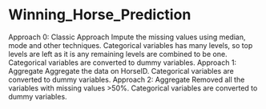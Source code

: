 # Winning_Horse_Prediction
Approach 0: Classic Approach
	Impute the missing values using median, mode and other techniques. Categorical variables has many levels, so top levels are left as it is any remaining levels are combined to be one. 
	Categorical variables are converted to dummy variables.
Approach 1: Aggregate
	Aggregate the data on HorseID. Categorical variables are converted to dummy variables.
Approach 2: Aggregate
	Removed all the variables with missing values >50%. Categorical variables are converted to dummy variables.
